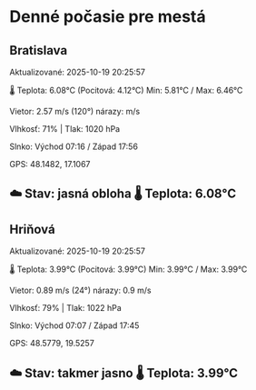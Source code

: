 ﻿# Denné počasie pre mestá

## Bratislava
Aktualizované: 2025-10-19 20:25:57

🌡️ Teplota: 6.08°C 
(Pocitová: 4.12°C)
Min: 5.81°C / Max: 6.46°C

Vietor: 2.57 m/s    (120°) 
nárazy:  m/s

Vlhkosť: 71% | Tlak: 1020 hPa

Slnko: Východ 07:16 / Západ 17:56

GPS: 48.1482, 17.1067

☁️ Stav: jasná obloha        🌡️ Teplota: 6.08°C
---

## Hriňová
Aktualizované: 2025-10-19 20:25:57

🌡️ Teplota: 3.99°C 
(Pocitová: 3.99°C)
Min: 3.99°C / Max: 3.99°C

Vietor: 0.89 m/s (24°)
nárazy: 0.9 m/s

Vlhkosť: 79% | Tlak: 1022 hPa

Slnko: Východ 07:07 / Západ 17:45

GPS: 48.5779, 19.5257

☁️ Stav: takmer jasno        🌡️ Teplota: 3.99°C
---
